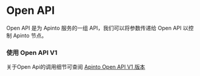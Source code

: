 # Open API
Open API 是为 Apinto 服务的一组 API，我们可以将参数传递给 Open API 以控制 Apinto 节点。

### 使用 Open API V1

关于Open Api的调用细节可查阅 [Apinto Open API V1 版本](https://www.eolink.com/share/index?shareCode=wv7E2G)